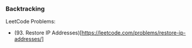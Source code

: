 ### Backtracking

LeetCode Problems:
- (93. Restore IP Addresses)[https://leetcode.com/problems/restore-ip-addresses/]
